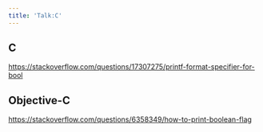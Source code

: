 ```yaml
---
title: 'Talk:C'
---
```


## C

<https://stackoverflow.com/questions/17307275/printf-format-specifier-for-bool>

## Objective-C

<https://stackoverflow.com/questions/6358349/how-to-print-boolean-flag>
